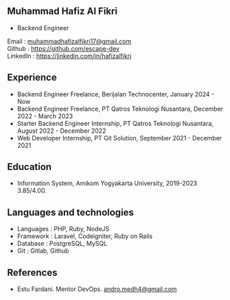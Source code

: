## Muhammad Hafiz Al Fikri

- Backend Engineer

Email    : muhammadhafizalfikri17@gmail.com   
Github   : https://github.com/escape-dev     
LinkedIn : https://linkedin.com/in/hafizalfikri   

## Experience
- Backend Engineer Freelance, Berijalan Technocenter, January 2024 - Now
- Backend Engineer Freelance, PT Qatros Teknologi Nusantara, December 2022 - March 2023
- Starter Backend Engineer Internship, PT Qatros Teknologi Nusantara, August 2022 - December 2022
- Web Developer Internship, PT Git Solution, September 2021 - December 2021

## Education
- Information System, Amikom Yogyakarta University, 2019-2023 3.85/4.00.

## Languages and technologies
- Languages : PHP, Ruby, NodeJS
- Framework : Laravel, Codeigniter, Ruby on Rails
- Database  : PostgreSQL, MySQL
- Git       : Gitlab, Github

## References
- Estu Fardani. Mentor DevOps. andro.medh4@gmail.com
